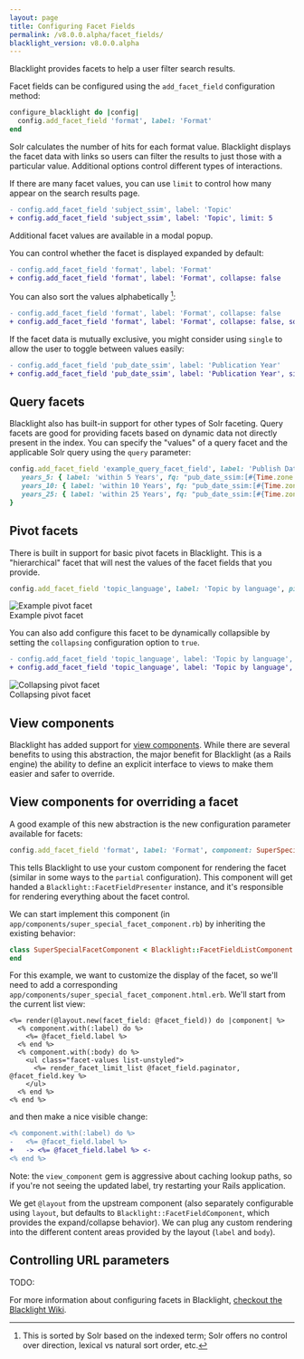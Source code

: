 ```yaml
---
layout: page
title: Configuring Facet Fields
permalink: /v8.0.0.alpha/facet_fields/
blacklight_version: v8.0.0.alpha
---
```


Blacklight provides facets to help a user filter search results.

Facet fields can be configured using the `add_facet_field` configuration method:

```ruby
configure_blacklight do |config|
  config.add_facet_field 'format', label: 'Format'
end
```

Solr calculates the number of hits for each format value. Blacklight displays the facet data with links so users can filter the results to just those with a particular value. Additional options control different types of interactions.

If there are many facet values, you can use `limit` to control how many appear on the search results page.

```diff
- config.add_facet_field 'subject_ssim', label: 'Topic'
+ config.add_facet_field 'subject_ssim', label: 'Topic', limit: 5
```

Additional facet values are available in a modal popup.

You can control whether the facet is displayed expanded by default:
```diff
- config.add_facet_field 'format', label: 'Format'
+ config.add_facet_field 'format', label: 'Format', collapse: false
```

You can also sort the values alphabetically [^1]:
```diff
- config.add_facet_field 'format', label: 'Format', collapse: false
+ config.add_facet_field 'format', label: 'Format', collapse: false, sort: 'alpha', limit: -1
```

If the facet data is mutually exclusive, you might consider using `single` to allow the user to toggle between values easily:

```diff
- config.add_facet_field 'pub_date_ssim', label: 'Publication Year'
+ config.add_facet_field 'pub_date_ssim', label: 'Publication Year', single: true
```


## Query facets

Blacklight also has built-in support for other types of Solr faceting. Query facets are good for providing facets based on dynamic data not directly present in the index. You can specify the "values" of a query facet and the applicable Solr query using the `query` parameter:

```ruby
config.add_facet_field 'example_query_facet_field', label: 'Publish Date', query: {
   years_5: { label: 'within 5 Years', fq: "pub_date_ssim:[#{Time.zone.now.year - 5 } TO *]" },
   years_10: { label: 'within 10 Years', fq: "pub_date_ssim:[#{Time.zone.now.year - 10 } TO *]" },
   years_25: { label: 'within 25 Years', fq: "pub_date_ssim:[#{Time.zone.now.year - 25 } TO *]" }
}
```

## Pivot facets

There is built in support for basic pivot facets in Blacklight.  This is a "hierarchical" facet that will nest the values of the facet fields that you provide.

```ruby
config.add_facet_field 'topic_language', label: 'Topic by language', pivot: [:language_ssim, :subject_ssim]
```

<div class="image-well">
  <img src="/public/images/blacklight-7-pivot-facet.png" alt="Example pivot facet" />
  <div class="caption">Example pivot facet</div>
</div>

You can also add configure this facet to be dynamically collapsible by setting the `collapsing` configuration option to `true`.

```diff
- config.add_facet_field 'topic_language', label: 'Topic by language', pivot: [:language_ssim, :subject_ssim]
+ config.add_facet_field 'topic_language', label: 'Topic by language', pivot: [:language_ssim, :subject_ssim], collapsing: true
```

<div class="image-well">
  <img src="/public/images/blacklight-7-collapsing-pivot-facet.png" alt="Collapsing pivot facet" />
  <div class="caption">Collapsing pivot facet</div>
</div>

## View components

Blacklight has added support for [view components](https://github.com/github/view_component). While there are several benefits to using this abstraction, the major benefit for Blacklight (as a Rails engine) the ability to define an explicit interface to views to make them easier and safer to override.

## View components for overriding a facet

A good example of this new abstraction is the new configuration parameter available for facets:

```ruby
config.add_facet_field 'format', label: 'Format', component: SuperSpecialFacetComponent
```

This tells Blacklight to use your custom component for rendering the facet (similar in some ways to the `partial` configuration). This component will get handed a `Blacklight::FacetFieldPresenter` instance, and it's responsible for rendering everything about the facet control.

We can start implement this component (in `app/components/super_special_facet_component.rb`) by inheriting the existing behavior:

```ruby
class SuperSpecialFacetComponent < Blacklight::FacetFieldListComponent
end
```

For this example, we want to customize the display of the facet, so we'll need to add a corresponding `app/components/super_special_facet_component.html.erb`. We'll start from the current list view:

```erb
<%= render(@layout.new(facet_field: @facet_field)) do |component| %>
  <% component.with(:label) do %>
    <%= @facet_field.label %>
  <% end %>
  <% component.with(:body) do %>
    <ul class="facet-values list-unstyled">
      <%= render_facet_limit_list @facet_field.paginator, @facet_field.key %>
    </ul>
  <% end %>
<% end %>
```

and then make a nice visible change:

```diff
<% component.with(:label) do %>
-   <%= @facet_field.label %>
+   -> <%= @facet_field.label %> <-
<% end %>
```

Note: the `view_component` gem is aggressive about caching lookup paths, so if you're not seeing the updated label, try restarting your Rails application.

We get `@layout` from the upstream component (also separately configurable using `layout`, but defaults to `Blacklight::FacetFieldComponent`, which provides the expand/collapse behavior). We can plug any custom rendering into the different content areas provided by the layout (`label` and `body`).

## Controlling URL parameters

TODO:


<div class="alert alert-primary">
  For more information about configuring facets in Blacklight, <a href="https://github.com/projectblacklight/blacklight/wiki/Configuration---Facet-Fields">checkout the Blacklight Wiki</a>.
</div>

[^1]: This is sorted by Solr based on the indexed term; Solr offers no control over direction, lexical vs natural sort order, etc.

